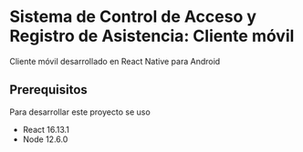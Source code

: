 # Sistema de Control de Acceso y Registro de Asistencia: Cliente móvil

Cliente móvil desarrollado en React Native para Android

## Prerequisitos

Para desarrollar este proyecto se uso 

* React 16.13.1
* Node 12.6.0
